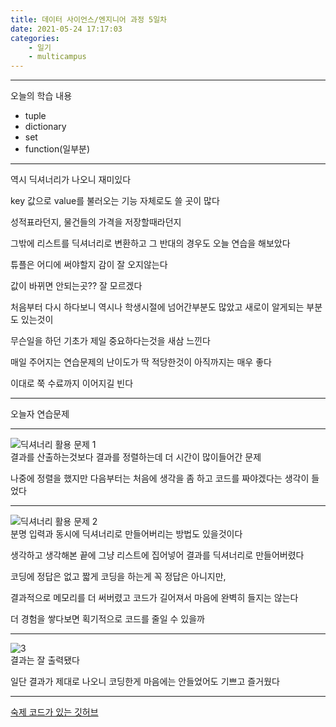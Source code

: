 ```yaml
---
title: 데이터 사이언스/엔지니어 과정 5일차
date: 2021-05-24 17:17:03
categories:
    - 일기
    - multicampus
---
```


___
오늘의 학습 내용
- tuple
- dictionary
- set
- function(일부분)
___
역시 딕셔너리가 나오니 재미있다  

key 값으로 value를 불러오는 기능 자체로도 쓸 곳이 많다  

성적표라던지, 물건들의 가격을 저장할때라던지  

그밖에 리스트를 딕셔너리로 변환하고 그 반대의 경우도 오늘 연습을 해보았다  

튜플은 어디에 써야할지 감이 잘 오지않는다  

값이 바뀌면 안되는곳??  잘 모르겠다  

처음부터 다시 하다보니 역시나 학생시절에 넘어간부분도 많았고 새로이 알게되는 부분도 있는것이  

무슨일을 하던 기초가 제일 중요하다는것을 새삼 느낀다  

매일 주어지는 연습문제의 난이도가 딱 적당한것이 아직까지는 매우 좋다  

이대로 쭉 수료까지 이어지길 빈다  
___
오늘자 연습문제  
___ 
![딕셔너리 활용 문제 1](https://user-images.githubusercontent.com/84296244/119363363-b16bd200-bce8-11eb-85b2-4de4509af9fb.PNG)  
결과를 산출하는것보다 결과를 정렬하는데 더 시간이 많이들어간 문제  

나중에 정렬을 했지만 다음부터는 처음에 생각을 좀 하고 코드를 짜야겠다는 생각이 들었다  
___
![딕셔너리 활용 문제 2](https://user-images.githubusercontent.com/84296244/119363370-b29cff00-bce8-11eb-8d35-39ed0c9a687a.PNG)  
분명 입력과 동시에 딕셔너리로 만들어버리는 방법도 있을것이다  

생각하고 생각해본 끝에 그냥 리스트에 집어넣어 결과를 딕셔너리로 만들어버렸다  

코딩에 정답은 없고 짧게 코딩을 하는게 꼭 정답은 아니지만,  

결과적으로 메모리를 더 써버렸고 코드가 길어져서 마음에 완벽히 들지는 않는다  

더 경험을 쌓다보면 획기적으로 코드를 줄일 수 있을까  
___
![3](https://user-images.githubusercontent.com/84296244/119364276-b2513380-bce9-11eb-8a18-58b8d3b62706.PNG)  
결과는 잘 출력됐다  

일단 결과가 제대로 나오니 코딩한게 마음에는 안들었어도 기쁘고 즐거웠다  
___
[숙제 코드가 있는 깃허브](https://github.com/ouguro3/Study/blob/main/Python_Basic/10_dictionary/homework.py)   


